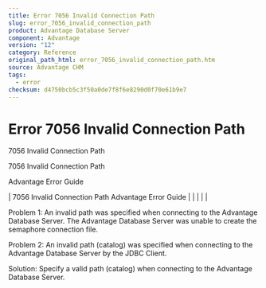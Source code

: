 ```yaml
---
title: Error 7056 Invalid Connection Path
slug: error_7056_invalid_connection_path
product: Advantage Database Server
component: Advantage
version: "12"
category: Reference
original_path_html: error_7056_invalid_connection_path.htm
source: Advantage CHM
tags:
  - error
checksum: d4750bcb5c3f50a0de7f8f6e8290d0f70e61b9e7
---
```


# Error 7056 Invalid Connection Path

7056 Invalid Connection Path

7056 Invalid Connection Path

Advantage Error Guide

| 7056 Invalid Connection Path  Advantage Error Guide |  |  |  |  |

Problem 1: An invalid path was specified when connecting to the Advantage Database Server. The Advantage Database Server was unable to create the semaphore connection file.

Problem 2: An invalid path (catalog) was specified when connecting to the Advantage Database Server by the JDBC Client.

Solution: Specify a valid path (catalog) when connecting to the Advantage Database Server.
